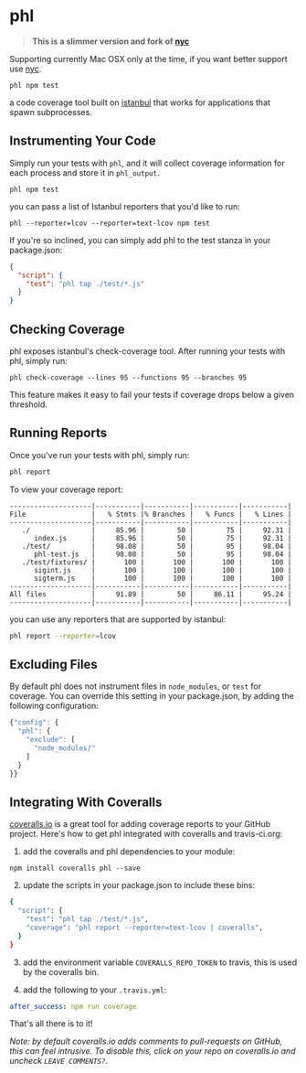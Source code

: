 # phl

> **This is a slimmer version and fork of [nyc](https://github.com/bcoe/nyc)**

Supporting currently Mac OSX only at the time, if you want better support use [nyc](https://github.com/bcoe/nyc).

```shell
phl npm test
```

a code coverage tool built on [istanbul](https://www.npmjs.com/package/istanbul)
that works for applications that spawn subprocesses.

## Instrumenting Your Code

Simply run your tests with `phl`, and it will collect coverage information for
each process and store it in `phl_output`.

```shell
phl npm test
```

you can pass a list of Istanbul reporters that you'd like to run:

```shell
phl --reporter=lcov --reporter=text-lcov npm test
```

If you're so inclined, you can simply add phl to the test stanza in your package.json:

```json
{
  "script": {
    "test": "phl tap ./test/*.js"
  }
}
```

## Checking Coverage

phl exposes istanbul's check-coverage tool. After running your tests with phl,
simply run:

```shell
phl check-coverage --lines 95 --functions 95 --branches 95
```

This feature makes it easy to fail your tests if coverage drops below a given threshold.

## Running Reports

Once you've run your tests with phl, simply run:

```bash
phl report
```

To view your coverage report:

```shell
--------------------|-----------|-----------|-----------|-----------|
File                |   % Stmts |% Branches |   % Funcs |   % Lines |
--------------------|-----------|-----------|-----------|-----------|
   ./               |     85.96 |        50 |        75 |     92.31 |
      index.js      |     85.96 |        50 |        75 |     92.31 |
   ./test/          |     98.08 |        50 |        95 |     98.04 |
      phl-test.js   |     98.08 |        50 |        95 |     98.04 |
   ./test/fixtures/ |       100 |       100 |       100 |       100 |
      sigint.js     |       100 |       100 |       100 |       100 |
      sigterm.js    |       100 |       100 |       100 |       100 |
--------------------|-----------|-----------|-----------|-----------|
All files           |     91.89 |        50 |     86.11 |     95.24 |
--------------------|-----------|-----------|-----------|-----------|
```

you can use any reporters that are supported by istanbul:

```bash
phl report --reporter=lcov
```

## Excluding Files

By default phl does not instrument files in `node_modules`, or `test`
for coverage. You can override this setting in your package.json, by
adding the following configuration:

```js
{"config": {
  "phl": {
    "exclude": [
      "node_modules/"
    ]
  }
}}
```


## Integrating With Coveralls

[coveralls.io](https://coveralls.io) is a great tool for adding
coverage reports to your GitHub project. Here's how to get phl
integrated with coveralls and travis-ci.org:

1. add the coveralls and phl dependencies to your module:

```shell
npm install coveralls phl --save
```

2. update the scripts in your package.json to include these bins:

```bash
{
  "script": {
    "test": "phl tap ./test/*.js",
    "coverage": "phl report --reporter=text-lcov | coveralls",
  }
}
```

3. add the environment variable `COVERALLS_REPO_TOKEN` to travis, this is used by
  the coveralls bin.

4. add the following to your `.travis.yml`:

```yaml
after_success: npm run coverage
```

That's all there is to it!

_Note: by default coveralls.io adds comments to pull-requests on GitHub, this can
feel intrusive. To disable this, click on your repo on coveralls.io and uncheck `LEAVE COMMENTS?`._
